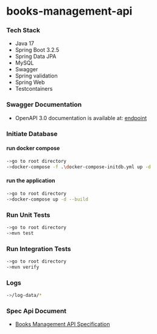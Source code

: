 # books-management-api

### Tech Stack
- Java 17
- Spring Boot 3.2.5
- Spring Data JPA
- MySQL
- Swagger
- Spring validation
- Spring Web
- Testcontainers
### Swagger Documentation
- OpenAPI 3.0 documentation is available at: [endpoint](http://localhost:8080/swagger-ui/index.html)

### Initiate Database
#### run docker compose
```bash
->go to root directory
->docker-compose -f .\docker-compose-initdb.yml up -d
```
#### run the application
```bash
->go to root directory
->docker-compose up -d --build
```

### Run Unit Tests
```bash
->go to root directory
->mvn test
```

### Run Integration Tests
```bash
->go to root directory
->mvn verify 
```
### Logs
```bash
->/log-data/*
```
### Spec Api Document 
- [Books Management API Specification](https://docs.google.com/document/d/1J-M1V3XI6w_no2W41_8mOP8JAW-GZfOUJg-r_J-RGKE/edit?tab=t.0)


